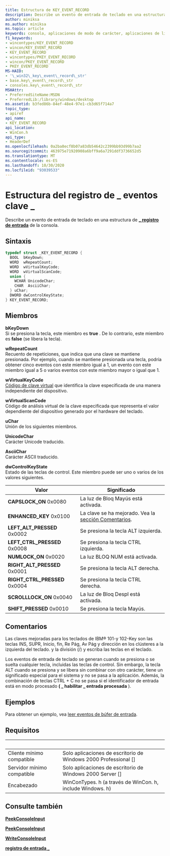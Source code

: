 ```yaml
---
title: Estructura de KEY_EVENT_RECORD
description: Describe un evento de entrada de teclado en una estructura de registro de entrada de la consola \_ .
author: miniksa
ms.author: miniksa
ms.topic: article
keywords: consola, aplicaciones de modo de carácter, aplicaciones de línea de comandos, aplicaciones de terminal, API de consola
f1_keywords:
- wincontypes/KEY_EVENT_RECORD
- wincon/KEY_EVENT_RECORD
- KEY_EVENT_RECORD
- wincontypes/PKEY_EVENT_RECORD
- wincon/PKEY_EVENT_RECORD
- PKEY_EVENT_RECORD
MS-HAID:
- '\_win32\_key\_event\_record\_str'
- base.key\_event\_record\_str
- consoles.key\_event\_record\_str
MSHAttr:
- PreferredSiteName:MSDN
- PreferredLib:/library/windows/desktop
ms.assetid: b3fed86b-84ef-48e4-97e1-cb3d65f714a7
topic_type:
- apiref
api_name:
- KEY_EVENT_RECORD
api_location:
- WinCon.h
api_type:
- HeaderDef
ms.openlocfilehash: 0a2ba8ecf8b07a83db54642c2399bb93d99b7aa2
ms.sourcegitcommit: 463975e71920908a6bff9a6a7291ddf3736652d5
ms.translationtype: MT
ms.contentlocale: es-ES
ms.lasthandoff: 10/30/2020
ms.locfileid: "93039533"
---
```

# <a name="key_event_record-structure"></a>Estructura del registro de \_ eventos clave \_

Describe un evento de entrada de teclado en una estructura de [**\_ registro de entrada**](input-record-str.md) de la consola.

## <a name="syntax"></a>Sintaxis

```C
typedef struct _KEY_EVENT_RECORD {
  BOOL  bKeyDown;
  WORD  wRepeatCount;
  WORD  wVirtualKeyCode;
  WORD  wVirtualScanCode;
  union {
    WCHAR UnicodeChar;
    CHAR  AsciiChar;
  } uChar;
  DWORD dwControlKeyState;
} KEY_EVENT_RECORD;
```

## <a name="members"></a>Miembros

**bKeyDown**  
Si se presiona la tecla, este miembro es **true** . De lo contrario, este miembro es **false** (se libera la tecla).

**wRepeatCount**  
Recuento de repeticiones, que indica que una clave se mantiene presionada. Por ejemplo, cuando se mantiene presionada una tecla, podría obtener cinco eventos con este miembro igual a 1, un evento con este miembro igual a 5 o varios eventos con este miembro mayor o igual que 1.

**wVirtualKeyCode**  
[Código de clave virtual](https://msdn.microsoft.com/library/windows/desktop/dd375731(v=vs.85).aspx) que identifica la clave especificada de una manera independiente del dispositivo.

**wVirtualScanCode**  
Código de análisis virtual de la clave especificada que representa el valor dependiente del dispositivo generado por el hardware del teclado.

**uChar**  
Unión de los siguientes miembros.

**UnicodeChar**  
Carácter Unicode traducido.

**AsciiChar**  
Carácter ASCII traducido.

**dwControlKeyState**  
Estado de las teclas de control. Este miembro puede ser uno o varios de los valores siguientes.

| Valor | Significado |
|-|-|
| **CAPSLOCK_ON** 0x0080 | La luz de Bloq Mayús está activada. |
| **ENHANCED_KEY** 0x0100 | La clave se ha mejorado. Vea la [sección Comentarios](key-event-record-str.md#remarks). |
| **LEFT_ALT_PRESSED** 0x0002 | Se presiona la tecla ALT izquierda. |
| **LEFT_CTRL_PRESSED** 0x0008 | Se presiona la tecla CTRL izquierda. |
| **NUMLOCK_ON** 0x0020 | La luz BLOQ NUM está activada. |
| **RIGHT_ALT_PRESSED** 0x0001 | Se presiona la tecla ALT derecha. |
| **RIGHT_CTRL_PRESSED** 0x0004 | Se presiona la tecla CTRL derecha. |
| **SCROLLLOCK_ON** 0x0040 | La luz de Bloq Despl está activada. |
| **SHIFT_PRESSED** 0x0010 | Se presiona la tecla Mayús. |

## <a name="remarks"></a>Comentarios

Las claves mejoradas para los teclados de IBM® 101-y 102-Key son las teclas INS, SUPR, Inicio, fin, Re Pág, Av Pág y dirección en los clústeres a la izquierda del teclado. y la división (/) y escriba las teclas en el teclado.

Los eventos de entrada de teclado se generan cuando se presiona o se suelta cualquier tecla, incluidas las teclas de control. Sin embargo, la tecla ALT cuando se presiona y se libera sin combinar con otro carácter, tiene un significado especial para el sistema y no se pasa a la aplicación. Además, la combinación de teclas CTRL + C no se pasa si el identificador de entrada está en modo procesado **( \_ habilitar \_ entrada procesada** ).

## <a name="examples"></a>Ejemplos

Para obtener un ejemplo, vea [leer eventos de búfer de entrada](reading-input-buffer-events.md).

## <a name="requirements"></a>Requisitos

| &nbsp; | &nbsp; |
|-|-|
| Cliente mínimo compatible | Solo aplicaciones de escritorio de Windows 2000 Professional \[\] |
| Servidor mínimo compatible | Solo aplicaciones de escritorio de Windows 2000 Server \[\] |
| Encabezado | WinConTypes. h (a través de WinCon. h, include Windows. h) |

## <a name="see-also"></a>Consulte también

[**PeekConsoleInput**](peekconsoleinput.md)

[**PeekConsoleInput**](readconsoleinput.md)

[**WriteConsoleInput**](writeconsoleinput.md)

[**registro de entrada \_**](input-record-str.md)
